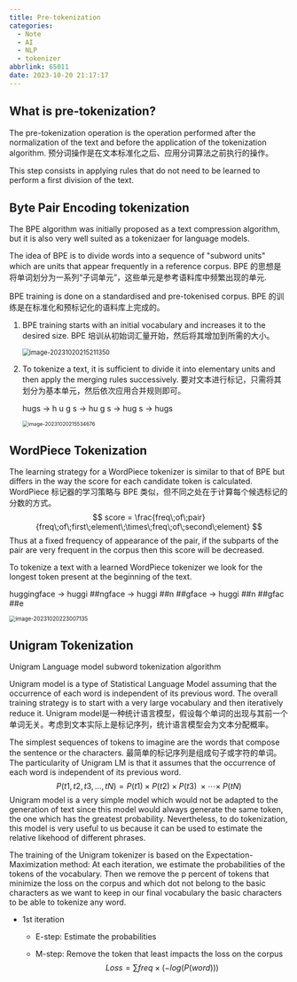 ```yaml
---
title: Pre-tokenization
categories:
  - Note
  - AI
  - NLP
  - tokenizer
abbrlink: 65011
date: 2023-10-20 21:17:17
---
```


## What is pre-tokenization?

The pre-tokenization operation is the operation performed after the normalization of the text and before the application of the tokenization algorithm. 预分词操作是在文本标准化之后、应用分词算法之前执行的操作。

This step consists in applying rules that do not need to be learned to perform a first division of the text.

## Byte  Pair Encoding tokenization

The BPE algorithm was initially proposed as a text compression algorithm, but it is also very well suited as a tokenizaer for language models.

The idea of BPE is to divide words into a sequence of "subword units" which are units that appear frequently in a reference corpus. BPE 的思想是将单词划分为一系列“子词单元”，这些单元是参考语料库中频繁出现的单元.

BPE training is done on a standardised and pre-tokenised corpus. BPE 的训练是在标准化和预标记化的语料库上完成的。

1. BPE training starts with an initial vocabulary and increases it to the desired size. BPE 培训从初始词汇量开始，然后将其增加到所需的大小。

    <img src="./image-20231020215211350.png" alt="image-20231020215211350" style="zoom:80%;" />

2. To tokenize a text, it is sufficient to divide it into elementary units and then apply the merging rules successively. 要对文本进行标记，只需将其划分为基本单元，然后依次应用合并规则即可。

    hugs -> h u g s -> hu g s -> hug s -> hugs

    <img src="./image-20231020215534676.png" alt="image-20231020215534676" style="zoom:65%;" />

## WordPiece Tokenization

The learning strategy for a WordPiece tokenizer is similar to that of BPE but differs in the way the score for each candidate token is calculated. WordPiece 标记器的学习策略与 BPE 类似，但不同之处在于计算每个候选标记的分数的方式。
$$
score = \frac{freq\;of\;pair}{freq\;of\;first\;element\;\times\;freq\;of\;second\;element}
$$
Thus at a fixed frequency of appearance of the pair, if the subparts of the pair are very frequent in the corpus then this score will be decreased.

To tokenize a text with a learned WordPiece tokenizer we look for the longest token present at the beginning of the text.

huggingface -> huggi ##ngface -> huggi ##n ##gface -> huggi ##n ##gfac ##e

<img src="./image-20231020223007135.png" alt="image-20231020223007135" style="zoom:70%;" />

## Unigram Tokenization

Unigram Language model subword tokenization algorithm

Unigram model is a type of Statistical Language Model assuming that the occurrence of each word is independent of its previous word. The overall training strategy is to start with a very large vocabulary and then iteratively reduce it. Unigram model是一种统计语言模型，假设每个单词的出现与其前一个单词无关。考虑到文本实际上是标记序列，统计语言模型会为文本分配概率。

The simplest sequences of tokens to imagine are the words that compose the sentence or the characters. 最简单的标记序列是组成句子或字符的单词。The particularity of Unigram LM is that it assumes that the occurrence of each word is independent of its previous word.
$$
P(t1,t2,t3,\dots,tN) = P(t1)\;\times\;P(t2)\;\times\;P(t3)\;\times\cdots\times\;P(tN)
$$
Unigram model is a very simple model which would not be adapted to the generation of text since this model would always generate the same token, the one which has the greatest probability. Nevertheless, to do tokenization, this model is very useful to us because it can be used to estimate the relative likehood of different phrases.

The training of the Unigram tokenizer is based on the Expectation-Maximization method: At each iteration, we estimate the probabilities of the tokens of the vocabulary. Then we remove the p percent of tokens that minimize the loss on the corpus and which dot not belong to the basic characters as we want to keep in our final vocabulary the basic characters to be able to tokenize any word.

* 1st iteration

    * E-step: Estimate the probabilities

    * M-step: Remove the token that least impacts the loss on the corpus
        $$
        Loss = \sum freq\times(-log(P(word)))
        $$
        

